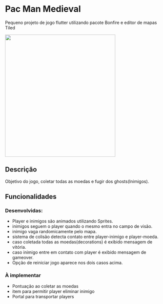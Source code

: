 # Pac Man Medieval

Pequeno projeto de jogo flutter utilizando pacote Bonfire e editor de mapas Tiled


<img src="https://user-images.githubusercontent.com/64796689/185298480-d8eadbd8-0542-413c-ba80-ccbc54ba01aa.png" width="361" height="400">


## Descrição

Objetivo do jogo, coletar todas as moedas e fugir dos ghosts(Inimigos).

## Funcionalidades 
### Desenvolvidas:

  - Player e inimigos são animados utilizando Sprites.
  - inimigos seguem o player quando o mesmo entra no campo de visão.
  - inimigo vaga randomicamente pelo mapa.
  - sistema de colisão detecta contato entre player-inimigo e player-moeda.
  - caso coletada todas as moedas(decorations) é exibido mensagem de vitória.
  - caso inimigo entre em contato com player é exibido mensagem de gameover.
  - Opção de reiniciar jogo aparece nos dois casos acima.
  
### À implementar
  - Pontuação ao coletar as moedas
  - item para permitir player eliminar inimigo
  - Portal para transportar players
